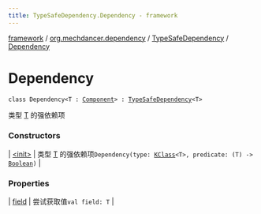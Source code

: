 ```yaml
---
title: TypeSafeDependency.Dependency - framework
---
```


[framework](../../../index.html) / [org.mechdancer.dependency](../../index.html) / [TypeSafeDependency](../index.html) / [Dependency](./index.html)

# Dependency

`class Dependency<T : `[`Component`](../../-component/index.html)`> : `[`TypeSafeDependency`](../index.html)`<T>`

类型 [T](index.html#T) 的强依赖项

### Constructors

| [&lt;init&gt;](-init-.html) | 类型 [T](index.html#T) 的强依赖项`Dependency(type: `[`KClass`](https://kotlinlang.org/api/latest/jvm/stdlib/kotlin.reflect/-k-class/index.html)`<T>, predicate: (T) -> `[`Boolean`](https://kotlinlang.org/api/latest/jvm/stdlib/kotlin/-boolean/index.html)`)` |

### Properties

| [field](field.html) | 尝试获取值`val field: T` |


